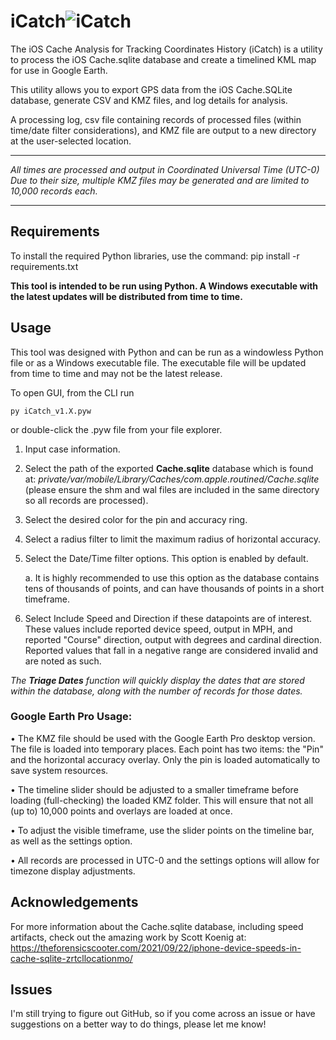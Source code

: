 
# iCatch![iCatch](https://github.com/user-attachments/assets/38d5845a-e9d0-4bf7-9ce2-7b924dbac34e)

The iOS Cache Analysis for Tracking Coordinates History (iCatch) is a utility to process the iOS Cache.sqlite database and create a timelined KML map for use in Google Earth.


This utility allows you to export GPS data from the iOS Cache.SQLite database, generate CSV and KMZ files, and log details for analysis.

A processing log, csv file containing records of processed files (within time/date filter considerations), and KMZ file are output to a new directory at the user-selected location.

    
************* 
*All times are processed and output in Coordinated Universal Time (UTC-0)*
*Due to their size, multiple KMZ files may be generated and are limited to 10,000 records each.*
*************
    


## Requirements

To install the required Python libraries, use the command: pip install -r requirements.txt

**This tool is intended to be run using Python. A Windows executable with the latest updates will be distributed from time to time.**

## Usage
This tool was designed with Python and can be run as a windowless Python file or as a Windows executable file. The executable file will be updated from time to time and may not be the latest release.

To open GUI, from the CLI run 

    py iCatch_v1.X.pyw
or double-click the .pyw file from your file explorer.
1.	Input case information.
2.	Select the path of the exported **Cache.sqlite** database which is found at: *private/var/mobile/Library/Caches/com.apple.routined/Cache.sqlite* (please ensure the shm and wal files are included in the same directory so all records are processed).
3.	Select the desired color for the pin and accuracy ring.
4.	Select a radius filter to limit the maximum radius of horizontal accuracy.
5.	Select the Date/Time filter options. This option is enabled by default.

   
     a.	It is highly recommended to use this option as the database contains tens of thousands of points, and can have thousands of points in a short timeframe.
6.	Select Include Speed and Direction if these datapoints are of interest. These values include reported device speed, output in MPH, and reported "Course" direction, output with degrees and cardinal direction. Reported values that fall in a negative range are considered invalid and are noted as such.  	

*The **Triage Dates** function will quickly display the dates that are stored within the database, along with the number of records for those dates.*

### Google Earth Pro Usage:
•	The KMZ file should be used with the Google Earth Pro desktop version. The file is loaded into temporary places. Each point has two items: the "Pin" and the horizontal accuracy overlay. Only the pin is loaded automatically to save system resources.

•	The timeline slider should be adjusted to a smaller timeframe before loading (full-checking) the loaded KMZ folder. This will ensure that not all (up to) 10,000 points and overlays are loaded at once.

•	To adjust the visible timeframe, use the slider points on the timeline bar, as well as the settings option.

•	All records are processed in UTC-0 and the settings options will allow for timezone display adjustments.

## Acknowledgements
For more information about the Cache.sqlite database, including speed artifacts, check out the amazing work by Scott Koenig at: https://theforensicscooter.com/2021/09/22/iphone-device-speeds-in-cache-sqlite-zrtcllocationmo/

## Issues
I'm still trying to figure out GitHub, so if you come across an issue or have suggestions on a better way to do things, please let me know!
